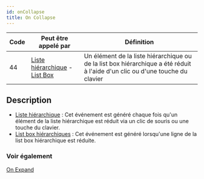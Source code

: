 ```yaml
---
id: onCollapse
title: On Collapse
---
```


| Code | Peut être appelé par                                                                                      | Définition                                                                                                                    |
| ---- | --------------------------------------------------------------------------------------------------------- | ----------------------------------------------------------------------------------------------------------------------------- |
| 44   | [Liste hiérarchique](FormObjects/list_overview.md#overview) - [List Box](FormObjects/listbox_overview.md) | Un élément de la liste hiérarchique ou de la list box hiérarchique a été réduit à l'aide d'un clic ou d'une touche du clavier |

## Description

- [Liste hiérarchique](FormObjects/list_overview.md) : Cet événement est généré chaque fois qu'un élément de la liste hiérarchique est réduit via un clic de souris ou une touche du clavier.
- [List box hiérarchiques](FormObjects/listbox_overview.md#hierarchical-list-boxes) : Cet événement est généré lorsqu'une ligne de la list box hiérarchique est réduite.

### Voir également

[On Expand](onExpand.md)
